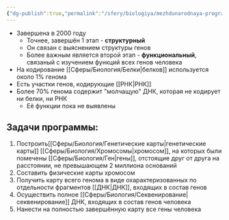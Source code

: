 ```yaml
---
{"dg-publish":true,"permalink":"/sfery/biologiya/mezhdunarodnaya-programma-genom-cheloveka/","tags":["Генетика"]}
---
```


- Завершена в 2000 году 
	- Точнее, завершён 1 этап - **структурный** 
	- Он связан с выяснением структуры генов 
	- Более важным является второй этап - **функциональный**, связаный с изучением функций всех генов человека
- На кодирование [[Сферы/Биология/Белки\|белков]] используется около 1% генома 
- Есть участки генов, кодирующие [[РНК\|РНК]]
- Более 70% генома содержит "молчащую" ДНК, которая не кодирует ни белки, ни РНК 
	- Её функции пока не выявлены 
## Задачи программы: 
1. Построить[[Сферы/Биология/Генетические карты\|генетические карты]] [[Сферы/Биология/Хромосомы\|хромосом]], на которых были помечены [[Сферы/Биология/Ген\|гены]], отстоящие друг от друга на расстоянии, не превышающем 2 миллиона оснований
2. Составить физические карты хромосом 
3. Получить карту всего генома в виде охарактеризованных по отдельности фрагментов [[ДНК\|ДНК]], входящих в состав генов
4. Осуществить полное [[Сферы/Биология/Секвенирование\|секвенирование]] ДНК, входящих в состав генов человека 
5. Нанести на полностью завершённую карту все гены человека 
